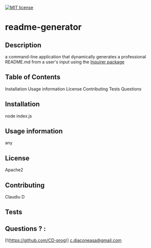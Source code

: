 
[![MIT license](https://img.shields.io/badge/License-Apache2-blue.svg)](https://lbesson.mit-license.org/)

# readme-generator

## Description
a command-line application that dynamically generates a professional README.md from a user's input using the [Inquirer package](https://www.npmjs.com/package/inquirer)



## Table of Contents

Installation
Usage information
License
Contributing
Tests
Questions

## Installation
node index.js

## Usage information
any

## License
Apache2

## Contributing
Claudiu D

## Tests


## Questions ? :
[!(https://github.com/CD-prog)]
c.diaconeasa@gmail.com
